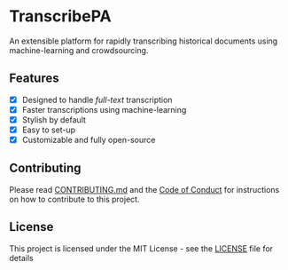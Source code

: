 # TranscribePA
An extensible platform for rapidly transcribing historical documents using machine-learning and crowdsourcing.

## Features

- [x] Designed to handle *full-text* transcription  
- [x] Faster transcriptions using machine-learning  
- [x] Stylish by default  
- [x] Easy to set-up  
- [x] Customizable and fully open-source  

## Contributing

Please read [CONTRIBUTING.md](CONTRIBUTING.md) and the [Code of Conduct](CODE_OF_CONDUCT.md) for instructions on how to contribute to this project.

## License

This project is licensed under the MIT License - see the [LICENSE](LICENSE) file for details
